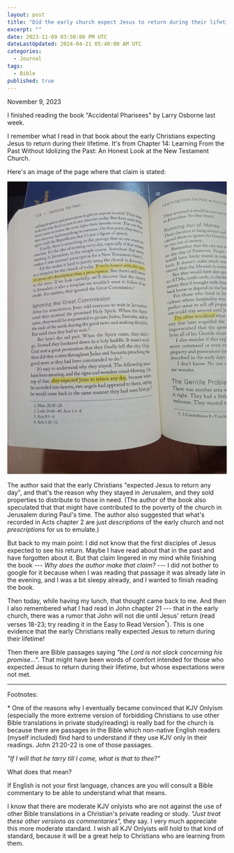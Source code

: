 ```yaml
---
layout: post
title: "Did the early church expect Jesus to return during their lifetime?"
excerpt: ""
date: 2023-11-09 03:50:00 PM UTC
dateLastUpdated: 2024-04-21 05:40:00 AM UTC
categories:
  - Journal
tags: 
  - Bible
published: true
---
```


November 9, 2023

I finished reading the book "Accidental Pharisees" by Larry Osborne last week.

I remember what I read in that book about the early Christians expecting Jesus to return during their lifetime. It's from Chapter 14: Learning From the Past Without Idolizing the Past: An Honest Look at the New Testament Church.

<!-- 
The authors said that the early Christians stayed in Jeruselling their properties to distribute to the brethren in need. 

The author said that what's recorded in Acts (Acts chapter 2 to be specific) was just _description_ of the early church instead of _prescription_ for us to emulate
 -->

Here's an image of the page where that claim is stated:

![Accidental Pharisees, Acts, prescription, description, they expected Jesus to return any day](/images/2023/2023-11-09-accidental-pharisees-description-acts-prescription-Jesus-return.jpg)

The author said that the early Christians "expected Jesus to return any day", and that's the reason why they stayed in Jerusalem, and they sold properties to distribute to those in need. (The author of the book also speculated that that might have contributed to the poverty of the church in Jerusalem during Paul's time. The author also suggested that what's recorded in Acts chapter 2 are just _descriptions_ of the early church and not _prescriptions_ for us to emulate.)

But back to my main point: I did not know that the first disciples of Jesus expected to see his return. Maybe I have read about that in the past and have forgotten about it. But that claim lingered in my mind while finishing the book  --- _Why does the author make that claim?_ --- I did not bother to google for it because when I was reading that passage it was already late in the evening, and I was a bit sleepy already, and I wanted to finish reading the book.

Then today, while having my lunch, that thought came back to me. And then I also remembered what I had read in John chapter 21 --- that in the early church, there was a rumor that John will not die until Jesus' return (read verses 18-23; try reading it in the Easy to Read Version<sup>*</sup>). This is one evidence that the early Christians really expected Jesus to return during their lifetime!

Then there are Bible passages saying _"the Lord is not slack concerning his promise..."_. That might have been words of comfort intended for those who expected Jesus to return during their lifetime, but whose expectations were not met.




---

<div markdown="1" class="small">
Footnotes:

\* One of the reasons why I eventually became convinced that KJV Onlyism (especially the more extreme version of forbidding Christians to use other Bible translations in private study/reading) is really bad for the church is because there are passages in the Bible which non-native English readers (myself included) find hard to understand if they use KJV only in their readings. John 21:20-22 is one of those passages.

   _"If I will that he tarry till I come, what is that to thee?"_

   What does that mean?

   If English is not your first language, chances are you will consult a Bible commentary to be able to understand what that means.

   I know that there are moderate KJV onlyists who are not against the use of other Bible translations in a Christian's private reading or study. _"Just treat these other versions as commentaries",_ they say. I very much appreciate this more moderate standard. I wish all KJV Onlyists will hold to that kind of standard, because it will be a great help to Christians who are learning from them.

</div>

<!-- 
This I think is one 


KJV only. Stagnant. Because not understand what they/we are reading.

Not understanding what scripture says might be sometimes beneficial because if we do not understand things we do not know they are wrong so we do not feel guilty, and so we continue with life, or continue attending church, and giving financially, and so the gospel spread...
 -->
